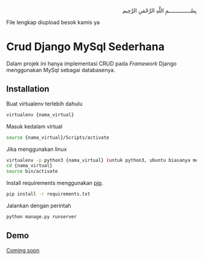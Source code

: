 <p align="right">
بِسْــــــــــــــمِ اللَّهِ الرَّحْمَنِ الرَّحِيم 
</p>
File lengkap diupload besok kamis ya

# Crud Django MySql Sederhana
Dalam projek ini hanya implementasi CRUD pada <i>Framework</i> Django menggunakan MySql sebagai databasenya.

## Installation

Buat virtualenv terlebih dahulu
```bash
virtualenv {nama_virtual}
```
Masuk kedalam virtual
```bash
source {nama_virtual}/Scripts/activate
```
Jika menggunakan linux
```bash
virtualenv -p python3 {nama_virtual} (untuk python3, ubuntu biasanya menggunakan ini)
cd {nama_virtual}
source bin/activate
```
Install requirements menggunakan [pip](https://pip.pypa.io/en/stable/).
```bash
pip install -r requirements.txt
```
Jalankan dengan perintah
```bash
python manage.py runserver
```
## Demo <br>
[Coming soon](https://dj.afrizalmy.com)<br>
